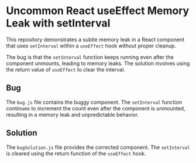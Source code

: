# Uncommon React useEffect Memory Leak with setInterval

This repository demonstrates a subtle memory leak in a React component that uses `setInterval` within a `useEffect` hook without proper cleanup.

The bug is that the `setInterval` function keeps running even after the component unmounts, leading to memory leaks. The solution involves using the return value of `useEffect` to clear the interval.

## Bug

The `bug.js` file contains the buggy component. The `setInterval` function continues to increment the count even after the component is unmounted, resulting in a memory leak and unpredictable behavior.

## Solution

The `bugSolution.js` file provides the corrected component. The `setInterval` is cleared using the return function of the `useEffect` hook.